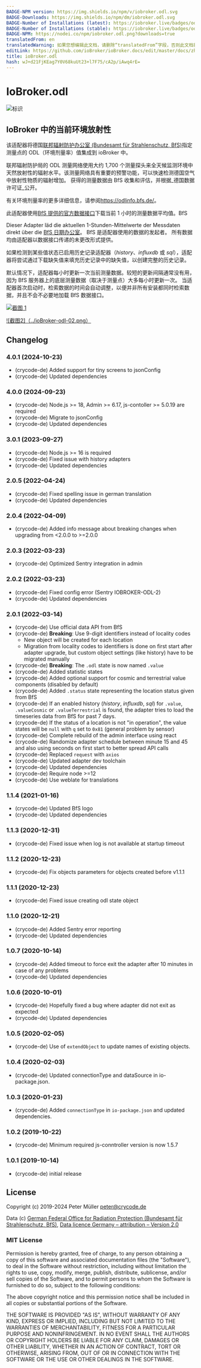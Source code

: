 ```yaml
---
BADGE-NPM version: https://img.shields.io/npm/v/iobroker.odl.svg
BADGE-Downloads: https://img.shields.io/npm/dm/iobroker.odl.svg
BADGE-Number of Installations (latest): https://iobroker.live/badges/odl-installed.svg
BADGE-Number of Installations (stable): https://iobroker.live/badges/odl-stable.svg
BADGE-NPM: https://nodei.co/npm/iobroker.odl.png?downloads=true
translatedFrom: en
translatedWarning: 如果您想编辑此文档，请删除“translatedFrom”字段，否则此文档将再次自动翻译
editLink: https://github.com/ioBroker/ioBroker.docs/edit/master/docs/zh-cn/adapterref/iobroker.odl/README.md
title: ioBroker.odl
hash: wJ+d21FjKEag7Y0V68kuUt23+l7F75/cA2p/iAwq4rE=
---
```

# IoBroker.odl
![标识](../../../en/admin/odl.png)

## IoBroker 中的当前环境放射性
该适配器将德国[联邦辐射防护办公室 (Bundesamt für Strahlenschutz, BfS)](https://www.bfs.de/)指定测量点的 ODL（环境剂量率）值集成到 ioBroker 中。

联邦辐射防护局的 ODL 测量网络使用大约 1,700 个测量探头来全天候监测环境中天然放射性的辐射水平。该测量网络具有重要的预警功能，可以快速检测德国空气中放射性物质的辐射增加。
获得的测量数据由 BfS 收集和评估，并根据_德国数据许可证_公开。

有关环境剂量率的更多详细信息，请参阅<https://odlinfo.bfs.de/>。

此适配器使用[BfS 提供的官方数据接口](https://odlinfo.bfs.de/ODL/EN/service/data-interface/data-interface_node.html)下载当前 1 小时的测量数据平均值。BfS

Dieser Adapter läd die aktuellen 1-Stunden-Mittelwerte der Messdaten direkt über die [BfS 日期办公室](https://odlinfo.bfs.de/ODL/DE/service/datenschnittstelle/datenschnittstelle_node.html)。 BfS 是适配器使用的数据的发起者。
所有数据均由适配器以数据接口传递的未更改形式提供。

如果检测到某些值状态已启用历史记录适配器（_history_、_influxdb_ 或 _sql_），适配器将尝试通过下载缺失值来填充历史记录中的缺失值，以创建完整的历史记录。

默认情况下，适配器每小时更新一次当前测量数据。较短的更新间隔通常没有用，因为 BfS 服务器上的底层测量数据（取决于测量点）大多每小时更新一次。
当适配器首次启动时，检索数据的时间会自动调整，以便并非所有安装都同时检索数据，并且不会不必要地加载 BfS 数据接口。

[![截图 1](../ioBroker-odl-01.png)](../../../en/adapterref/ioBroker-odl-01.png)

[![截图2]（../ioBroker-odl-02.png）](../../../en/adapterref/ioBroker-odl-02.png)

## Changelog

<!--
    Placeholder for the next version (at the beginning of the line):
    ### **WORK IN PROGRESS**
-->
### 4.0.1 (2024-10-23)

* (crycode-de) Added support for tiny screens to jsonConfig
* (crycode-de) Updated dependencies

### 4.0.0 (2024-09-23)

* (crycode-de) Node.js >= 18, Admin >= 6.17, js-contoller >= 5.0.19 are required
* (crycode-de) Migrate to jsonConfig
* (crycode-de) Updated dependencies

### 3.0.1 (2023-09-27)

* (crycode-de) Node.js >= 16 is required
* (crycode-de) Fixed issue with history adapters
* (crycode-de) Updated dependencies

### 2.0.5 (2022-04-24)

* (crycode-de) Fixed spelling issue in german translation
* (crycode-de) Updated dependencies

### 2.0.4 (2022-04-09)

* (crycode-de) Added info message about breaking changes when upgrading from <2.0.0 to >=2.0.0

### 2.0.3 (2022-03-23)

* (crycode-de) Optimized Sentry integration in admin

### 2.0.2 (2022-03-23)

* (crycode-de) Fixed config error (Sentry IOBROKER-ODL-2)
* (crycode-de) Updated dependencies

### 2.0.1 (2022-03-14)

* (crycode-de) Use official data API from BfS
* (crycode-de) **Breaking**: Use 9-digit identifiers instead of locality codes
  * New object will be created for each location
  * Migration from locality codes to identifiers is done on first start after adapter upgrade, but custom object settings (like history) have to be migrated manually
* (crycode-de) **Breaking**: The `.odl` state is now named `.value`
* (crycode-de) Added statistic states
* (crycode-de) Added optional support for cosmic and terrestrial value components (disabled by default)
* (crycode-de) Added `.status` state representing the location status given from BfS
* (crycode-de) If an enabled history (_history_, _influxdb_, _sql_) for `.value`, `.valueCosmic` or `.valueTerrestrial` is found, the adapter tries to load the timeseries data from BfS for past 7 days.
* (crycode-de) If the status of a location is not "in operation", the value states will be `null` with `q` set to `0x81` (general problem by sensor)
* (crycode-de) Complete rebuild of the admin interface using react
* (crycode-de) Randomize adapter schedule between minute 15 and 45 and also using seconds on first start to better spread API calls
* (crycode-de) Replaced `request` with `axios`
* (crycode-de) Updated adapter dev toolchain
* (crycode-de) Updated dependencies
* (crycode-de) Require node >=12
* (crycode-de) Use weblate for translations

### 1.1.4 (2021-01-16)

* (crycode-de) Updated BfS logo
* (crycode-de) Updated dependencies

### 1.1.3 (2020-12-31)

* (crycode-de) Fixed issue when log is not available at startup timeout

### 1.1.2 (2020-12-23)

* (crycode-de) Fix objects parameters for objects created before v1.1.1

### 1.1.1 (2020-12-23)

* (crycode-de) Fixed issue creating odl state object

### 1.1.0 (2020-12-21)

* (crycode-de) Added Sentry error reporting
* (crycode-de) Updated dependencies

### 1.0.7 (2020-10-14)

* (crycode-de) Added timeout to force exit the adapter after 10 minutes in case of any problems
* (crycode-de) Updated dependencies

### 1.0.6 (2020-10-01)

* (crycode-de) Hopefully fixed a bug where adapter did not exit as expected
* (crycode-de) Updated dependencies

### 1.0.5 (2020-02-05)

* (crycode-de) Use of `extendObject` to update names of existing objects.

### 1.0.4 (2020-02-03)

* (crycode-de) Updated connectionType and dataSource in io-package.json.

### 1.0.3 (2020-01-23)

* (crycode-de) Added `connectionType` in `io-package.json` and updated dependencies.

### 1.0.2 (2019-10-22)

* (crycode-de) Minimum required js-conntroller version is now 1.5.7

### 1.0.1 (2019-10-14)

* (crycode-de) initial release

## License

Copyright (c) 2019-2024 Peter Müller <peter@crycode.de>

Data (c) [German Federal Office for Radiation Protection (Bundesamt für Strahlenschutz, BfS)](https://www.bfs.de/), [Data licence Germany – attribution – Version 2.0](http://www.govdata.de/dl-de/by-2-0)

### MIT License

Permission is hereby granted, free of charge, to any person obtaining
a copy of this software and associated documentation files (the
"Software"), to deal in the Software without restriction, including
without limitation the rights to use, copy, modify, merge, publish,
distribute, sublicense, and/or sell copies of the Software, and to
permit persons to whom the Software is furnished to do so, subject to
the following conditions:

The above copyright notice and this permission notice shall be
included in all copies or substantial portions of the Software.

THE SOFTWARE IS PROVIDED "AS IS", WITHOUT WARRANTY OF ANY KIND,
EXPRESS OR IMPLIED, INCLUDING BUT NOT LIMITED TO THE WARRANTIES OF
MERCHANTABILITY, FITNESS FOR A PARTICULAR PURPOSE AND
NONINFRINGEMENT. IN NO EVENT SHALL THE AUTHORS OR COPYRIGHT HOLDERS BE
LIABLE FOR ANY CLAIM, DAMAGES OR OTHER LIABILITY, WHETHER IN AN ACTION
OF CONTRACT, TORT OR OTHERWISE, ARISING FROM, OUT OF OR IN CONNECTION
WITH THE SOFTWARE OR THE USE OR OTHER DEALINGS IN THE SOFTWARE.